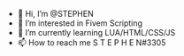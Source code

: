 - 👋 Hi, I’m @STEPHEN
- 👀 I’m interested in Fivem Scripting
- 🌱 I’m currently learning LUA/HTML/CSS/JS
- 📫 How to reach me S T E P H E N#3305

<!---
STEPHEN-ML/STEPHEN-ML is a ✨ special ✨ repository because its `README.md` (this file) appears on your GitHub profile.
You can click the Preview link to take a look at your changes.
--->
